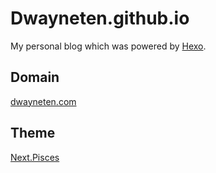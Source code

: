 # Dwayneten.github.io
My personal blog which was powered by [Hexo](https://github.com/hexojs/hexo).
## Domain
[dwayneten.com](http://dwayneten.com)
## Theme
[Next.Pisces](https://github.com/iissnan/hexo-theme-next)
